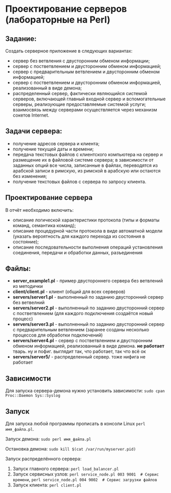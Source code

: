 # Проектирование серверов (лабораторные на Perl)

## Задание:

Создать серверное приложение в следующих вариантах:
- сервер без ветвления с двусторонним обменом информации;
- сервер с постветвлением и двусторонним обменом информацией;
- сервер с предварительным ветвлением и двусторонним обменом информацией;
- сервер с постветвлением и двусторонним обменом информацией, реализованный в виде демона;
- распределенный сервер, фактически являющийся системой серверов, включающей главный входной сервер и вспомогательные серверы, реализующие предоставляемые системой услуги; взаимосвязь между серверами осуществляется через механизм сокетов Internet.

## Задачи сервера:

- получение адресов сервера и клиента;
- получение текущей даты и времени;
- передача текстовых файлов с клиентского компьютера на сервер и размещение их в файловой системе сервера; в зависимости от заданных опций все числа, записанные в файлах, переводятся из арабской записи в римскую, из римской в арабскую или остаются без изменения;
- получение текстовых файлов с сервера по запросу клиента.

## Проектирование сервера

В отчёт необходимо включить:

- описание логической характеристики протокола (типы и форматы команд, семантика команд);
- описание процедурной части протокола в виде автоматной модели (указать вероятность для каждого перехода из состояния в состояние);
- описание последовательности выполнения операций установления соединения, передачи и обработки данных, разъединения


## Файлы:

- **server_example1.pl** - пример двустороннего сервера без ветвлений из методички
- **client/client.pl** - клиент (общий для всех серверов)
- **servers/server1.pl** - выполненный по заданию двусторонний сервер без ветвелний
- **servers/server2.pl** - выполненный по заданию двусторонний сервер с постветвлением (для каждого подключения создаётся новый процесс)
- **servers/server3.pl** - выполненный по заданию двусторонний сервер с предварительным ветвлением (заранее созданы несколько процессов для обработки подключений)
- **servers/server4.pl** - сервер с постветвлением и двусторонним обменом информацией, реализованный в виде демона. **не работает** тварь. ну и пофиг. выглядит так, что работает, так что всё ок
- **servers/server5/** - распределенный сервер. тоже нифига не работает

## Зависимости

Для запуска сервера-демона нужно установить зависимости: `sudo cpan Proc::Daemon Sys::Syslog`

## Запуск

Для запуска любой программы прописать в консоли Linux `perl имя_файла.pl`.

Запуск демона: `sudo perl имя_файла.pl`

Остановка демона: `sudo kill $(cat /var/run/myserver.pid)`

Запуск распределённого сервера:
1. Запуск главного сервера: `perl load_balancer.pl`
2. Запуск сервисных узлов: `perl service_node.pl 003 9001  # Сервис времени`, `perl service_node.pl 004 9002  # Сервис загрузки файлов`
3. Запуск клиента: `perl client.pl`
